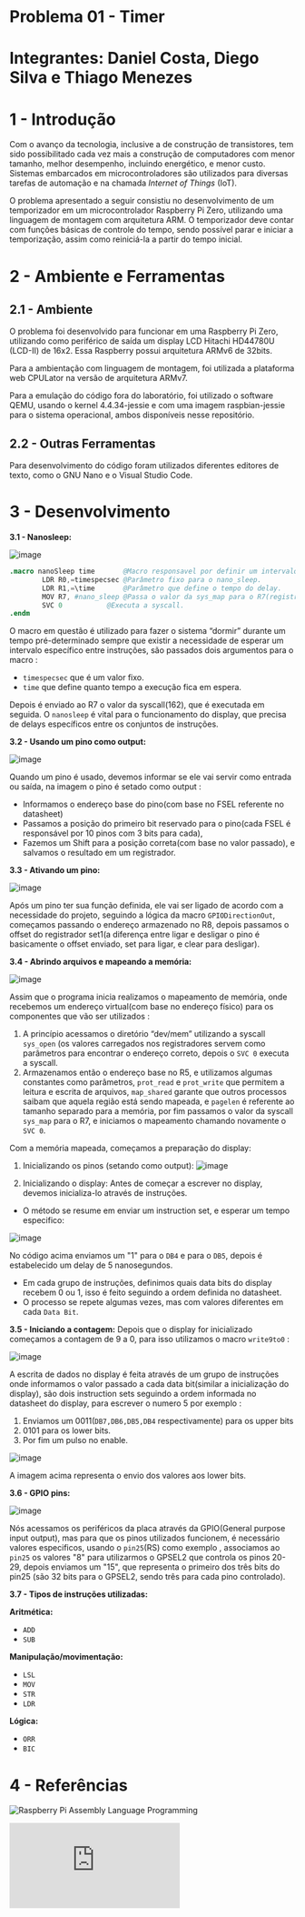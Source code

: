 # Problema 01 - Timer
# Integrantes: Daniel Costa, Diego Silva e Thiago Menezes

# 1 - Introdução
Com o avanço da tecnologia, inclusive a de construção de transistores, tem sido possibilitado cada vez mais a construção de computadores com menor tamanho, melhor desempenho, incluindo energético, e menor custo. Sistemas embarcados em microcontroladores são utilizados para diversas tarefas de automação e na chamada _Internet of Things_ (IoT).

O problema apresentado a seguir consistiu no desenvolvimento de um temporizador em um microcontrolador Raspberry Pi Zero, utilizando uma linguagem de montagem com arquitetura ARM. O temporizador deve contar com funções básicas de controle do tempo, sendo possível parar e iniciar a temporização, assim como reiniciá-la a partir do tempo inicial.

# 2 - Ambiente e Ferramentas
## 2.1 - Ambiente

O problema foi desenvolvido para funcionar em uma Raspberry Pi Zero, utilizando como periférico de saída um display LCD Hitachi HD44780U (LCD-II) de 16x2. Essa Raspberry possui arquitetura ARMv6 de 32bits.

Para a ambientação com linguagem de montagem, foi utilizada a plataforma web CPULator na versão de arquitetura ARMv7.

Para a emulação do código fora do laboratório, foi utilizado o software QEMU, usando o kernel 4.4.34-jessie e com uma imagem raspbian-jessie para o sistema operacional, ambos disponíveis nesse repositório.
## 2.2 - Outras Ferramentas

Para desenvolvimento do código foram utilizados diferentes editores de texto, como o GNU Nano e o Visual Studio Code.

# 3 - Desenvolvimento
**3.1 - Nanosleep:**

![image](https://user-images.githubusercontent.com/111393549/192642333-7be43a3a-f703-4d4c-9fa9-4c0f6ae628f9.png)

```s
.macro nanoSleep time		@Macro responsavel por definir um intervalo de tempo
        LDR R0,=timespecsec	@Parâmetro fixo para o nano_sleep.
        LDR R1,=\time		@Parâmetro que define o tempo do delay.
        MOV R7, #nano_sleep	@Passa o valor da sys_map para o R7(registrador para chamada de sycalls).
        SVC 0			@Executa a syscall.
.endm
```

O macro em questão é utilizado para fazer o sistema “dormir” durante um tempo pré-determinado sempre que existir a necessidade de esperar um intervalo específico entre instruções, são passados dois argumentos para o macro : 
- `timespecsec` que é um valor fixo.
- `time` que define quanto tempo a execução fica em espera.

Depois é enviado ao R7 o valor da syscall(162), que é executada em seguida.
O `nanosleep` é vital para o funcionamento do display, que precisa de delays específicos entre os conjuntos de instruções.

**3.2 - Usando um pino como output:**

![image](https://user-images.githubusercontent.com/111393549/192646024-306637d8-7783-4c63-8402-9833781490a1.png)

Quando um pino é usado, devemos informar se ele vai servir como entrada ou saída, na imagem o pino é setado como output :
- Informamos o endereço base do pino(com base no FSEL referente no datasheet)
- Passamos a posição do primeiro bit reservado para o pino(cada FSEL é responsável por 10 pinos com 3 bits para cada),
- Fazemos um Shift para a posição correta(com base no valor passado), e salvamos o resultado em um registrador.

**3.3 - Ativando um pino:**

![image](https://user-images.githubusercontent.com/111393549/192645909-fc9caecf-305b-4c4a-9049-be2b6688e4a0.png)

Após um pino ter sua função definida, ele vai ser ligado de acordo com a necessidade do projeto, seguindo a lógica da macro `GPIODirectionOut`,  começamos passando o endereço armazenado no R8, depois passamos o offset do registrador set1(a diferença entre ligar e desligar o pino é basicamente o offset enviado, set para ligar, e clear para desligar).

**3.4 - Abrindo arquivos e mapeando a memória:**

![image](https://user-images.githubusercontent.com/111393549/192645367-82ef86f6-05c9-41ea-ac0e-046159c400fb.png)

Assim que o programa inicia realizamos o mapeamento de memória, onde recebemos um endereço virtual(com base no endereço físico) para os componentes que vão ser utilizados : 
1. A princípio acessamos o diretório “dev/mem” utilizando a syscall `sys_open` (os valores carregados nos registradores servem como parâmetros para encontrar o endereço correto, depois o `SVC 0` executa a syscall.
2. Armazenamos então o endereço base no R5, e utilizamos algumas constantes como parâmetros, `prot_read` e `prot_write` que permitem a leitura e escrita de arquivos, `map_shared` garante que outros processos saibam que aquela região está sendo mapeada, e `pagelen` é referente ao tamanho separado para a memória, por fim passamos o valor da syscall `sys_map` para o R7, e iniciamos o mapeamento chamando novamente o `SVC 0`.

Com a memória mapeada, começamos a preparação do display:
1. Inicializando os pinos (setando como output):
![image](https://user-images.githubusercontent.com/111393549/192648400-889c5f0a-a32f-4e84-950b-e3150636cef7.png)



2. Inicializando o display:
Antes de começar a escrever no display, devemos inicializa-lo através de instruções.
- O método se resume em enviar um instruction set, e esperar um tempo especifico:

![image](https://user-images.githubusercontent.com/111393549/192655249-ec1335f6-a5ab-4932-a851-451985cc9ea0.png)

No código acima enviamos um "1" para o `DB4` e para o `DB5`, depois é estabelecido um delay de 5 nanosegundos.
- Em cada grupo de instruções, definimos quais data bits do display recebem 0 ou 1, isso é feito seguindo a ordem definida no datasheet.
- O processo se repete algumas vezes, mas com valores diferentes em cada `Data Bit`.

**3.5 - Iniciando a contagem:**
Depois que o display for inicializado começamos a contagem de 9 a 0, para isso utilizamos o macro `write9to0` : 

![image](https://user-images.githubusercontent.com/111393549/192651194-2a7c4ab5-515b-40d2-8815-1d681d8bc9c0.png)

A escrita de dados no display é feita através de um grupo de instruções onde informamos o valor passado a cada data bit(similar a inicialização do display), são dois instruction sets seguindo a ordem informada no datasheet do display, para escrever o numero 5 por exemplo :
1. Enviamos um 0011(`DB7,DB6,DB5,DB4` respectivamente) para os upper bits
2. 0101 para os lower bits.
3. Por fim um pulso no enable. 

![image](https://user-images.githubusercontent.com/111393549/192658064-afc0256b-25c4-46d8-8e00-fac44e20342b.png)

A imagem acima representa o envio dos valores aos lower bits.


**3.6 - GPIO pins:**

![image](https://user-images.githubusercontent.com/111393549/192644893-8dda5069-05aa-4af8-bc33-900e7e52dc03.png)

Nós acessamos os periféricos da placa através da GPIO(General purpose input output), mas para que os pinos utilizados funcionem, é necessário valores especificos, usando o `pin25`(RS) como exemplo , associamos ao `pin25` os valores "8" para utilizarmos o GPSEL2 que controla os pinos 20-29, depois enviamos
um "15", que representa o primeiro dos três bits do pin25 (são 32 bits para o GPSEL2, sendo três para cada pino controlado).

**3.7 - Tipos de instruções utilizadas:**

**Aritmética:**
- `ADD`
- `SUB`

**Manipulação/movimentação:**
- `LSL`
- `MOV`
- `STR`
- `LDR`

**Lógica:**
- `ORR`
- `BIC`

# 4 - Referências
![Raspberry Pi Assembly Language Programming](https://link.springer.com/book/10.1007/978-1-4842-5287-1)

![Manual Display HD44780U (LCD-16x2)](https://www.sparkfun.com/datasheets/LCD/HD44780.pdf)
